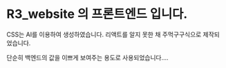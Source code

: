 # R3_website 의 프론트엔드 입니다.

CSS는 AI를 이용하여 생성하였습니다.
리액트를 알지 못한 채 주먹구구식으로 제작되었습니다.

단순히 백엔드의 값을 이쁘게 보여주는 용도로 사용되었습니다....